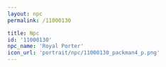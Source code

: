 ```yaml
---
layout: npc
permalink: /11000130

title: Npc
id: '11000130'
npc_name: 'Royal Porter'
icon_url: 'portrait/npc/11000130_packman4_p.png'
---
```

